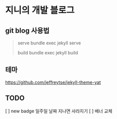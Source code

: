 # 지니의 개발 블로그

## git blog 사용법

> serve
> bundle exec jekyll serve
>
> build
> bundle exec jekyll build

## 테마

https://github.com/jeffreytse/jekyll-theme-yat

## TODO
[ ] new badge 일주일 날짜 지나면 사라지기
[ ] 배너 교체
